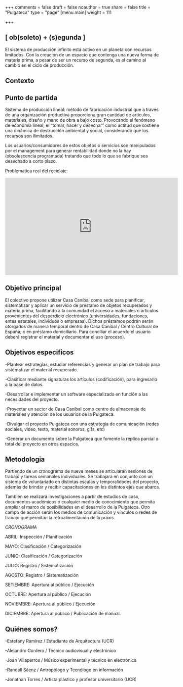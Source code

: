 +++
comments = false
draft = false
noauthor = true
share = false
title = "Pulgateca"
type = "page"
[menu.main]
weight = 111

+++

## [ ob(soleto) + (s)egunda ]


El sistema de producción infinito está activo en un planeta con recursos limitados. Con la creación de un espacio que contenga una nueva forma de materia prima, a pesar de ser un recurso de segunda, es el camino al cambio en el ciclo de producción.




## Contexto  
## Punto de partida

Sistema de producción lineal: método de fabricación industrial que a través de una organización productiva proporciona gran cantidad de artículos, materiales, diseño y mano de obra a bajo costo. Provocando el fenómeno de economía lineal; el “tomar, hacer y desechar” como actitud que sostiene una dinámica de destrucción ambiental y social, considerando que los recursos son ilimitados.

Los usuarios/consumidores de estos objetos o servicios son manipulados por el management para generar rentabilidad donde no la hay (obsolescencia programada) tratando que todo lo que se fabrique sea desechado a corto plazo.

Problematica real del reciclaje:

<iframe width="560" height="315" src="https://www.youtube.com/embed/n6FJJ29k8uc" frameborder="0" allow="autoplay; encrypted-media" allowfullscreen></iframe>


## Objetivo principal

El colectivo propone utilizar Casa Caníbal como sede para planificar, sistematizar y aplicar un servicio de préstamo de objetos recuperados y materia prima, facilitando a la comunidad el acceso a materiales o artículos  provenientes del desperdicio electrónico (universidades, fundaciones, entes estatales, individuos o empresas). Dichos préstamos podrán serán otorgados de manera temporal dentro de Casa Caníbal / Centro Cultural de España; o en préstamo domiciliario. Para conciliar el acuerdo el usuario deberá registrar el material y documentar el uso (proceso).

## Objetivos especificos

-Plantear estrategias, estudiar referencias y generar un plan de trabajo para sistematizar el material recuperado.

-Clasificar mediante signaturas los artículos (codificación), para ingresarlo a la base de datos.

-Desarrollar e implementar un software especializado en función a las necesidades del proyecto.

-Proyectar un sector de Casa Caníbal como centro de almacenaje de materiales y atención de los usuarios de la Pulgateca.

-Divulgar el proyecto Pulgateca con una estrategia de comunicación (redes sociales, video, texto, material sonoros, gifs, etc)  

-Generar un documento sobre la Pulgateca que fomente la réplica parcial o total del proyecto en otros espacios.

## Metodologia

Partiendo de un cronográma de nueve meses se articularán sesiones de trabajo y tareas semanales individuales. Se trabajará en conjunto con un sistema de voluntariado en distintas escalas y temporalidades del proyecto, además de brindar y recibir capacitaciones en los distintos ejes que abarca.  

También se realizará investigaciones a partir de estudios de caso, documentos académicos o cualquier medio de conocimiento que permita ampliar el marco de posibilidades en el desarrollo de la Pulgateca. Otro campo de acción serán los medios de comunicación y vínculos o redes de trabajo que permitan la retroalimentación de la praxis.    


*CRONOGRAMA*

ABRIL: Inspección / Planificación

MAYO: Clasificación / Categorización

JUNIO:  Clasificación / Categorización

JULIO: Registro / Sistematización

AGOSTO: Registro / Sistematización

SETIEMBRE: Apertura al público / Ejecución

OCTUBRE: Apertura al público / Ejecución

NOVIEMBRE: Apertura al público / Ejecución

DICIEMBRE:  Apertura al público / Publicación de manual.

## Quiénes somos?


-Estefany Ramírez / Estudiante de Arquitectura (UCR)

-Alejandro Cordero / Técnico audiovisual y electrónico

-Joan Villaperros / Músico experimental y técnico en electrónica

-Randall Sáenz / Antropólogo y Tecnólogo en información

-Jonathan Torres / Artista plástico y profesor universitario (UCR)
